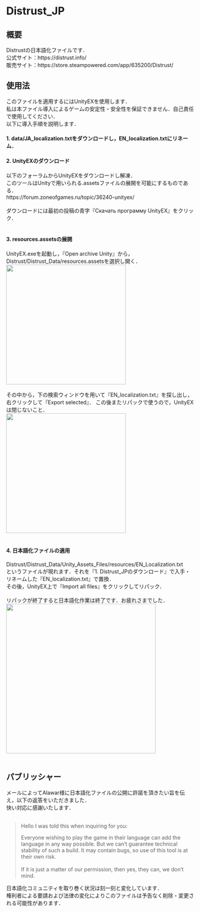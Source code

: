 # Distrust_JP
<h2>概要</h2>
Distrustの日本語化ファイルです．<br>
公式サイト：https://distrust.info/<br>
販売サイト：https://store.steampowered.com/app/635200/Distrust/<br>
<h2>使用法</h2>
このファイルを適用するにはUnityEXを使用します．<br>
私は本ファイル導入によるゲームの安定性・安全性を保証できません．自己責任で使用してください．<br>
以下に導入手順を説明します．<br>
<h4>1. data/JA_localization.txtをダウンロードし，EN_localization.txtにリネーム．</h4>
<h4>2. UnityEXのダウンロード</h4>
以下のフォーラムからUnityEXをダウンロードし解凍．<br>
このツールはUnityで用いられる.assetsファイルの展開を可能にするものである．<br>
https://forum.zoneofgames.ru/topic/36240-unityex/<br><br>
ダウンロードには最初の投稿の青字『Скачать программу UnityEX』をクリック．<br><br>
<h4>3. resources.assetsの展開</h4>
UnityEX.exeを起動し，『Open archive Unity』から，Distrust/Distrust_Data/resources.assetsを選択し開く．<br>
<div align="left">
<img src="https://user-images.githubusercontent.com/44240143/53807805-e4084380-3f93-11e9-8231-b52a56d282ff.png" width="320px">
</div><br>
その中から，下の検索ウィンドウを用いて『EN_localization.txt』を探し出し，右クリックして『Export selected』．
この後またリパックで使うので，UnityEXは閉じないこと．<br>
<div align="left">
<img src="https://user-images.githubusercontent.com/44240143/53807812-e9fe2480-3f93-11e9-8969-cb749e9d57cd.png" width="320px">
</div><br>
<h4>4. 日本語化ファイルの適用</h4>
Distrust/Distrust_Data/Unity_Assets_Files/resources/EN_Localization.txt<br>
というファイルが現れます．それを『1. Distrust_JPのダウンロード』で入手・リネームした『EN_localization.txt』で置換．<br>
その後，UnityEX上で『Import all files』をクリックしてリパック．<br><br>
リパックが終了すると日本語化作業は終了です．お疲れさまでした．<br>
<div align="left">
<img src="https://user-images.githubusercontent.com/44240143/53809087-40b92d80-3f97-11e9-87c5-d03618ec79f1.jpg" width="400px">
</div><br>
<h2>パブリッシャー</h2>
メールによってAlawar様に日本語化ファイルの公開に許諾を頂きたい旨を伝え，以下の返答をいただきました．<br>
快い対応に感謝いたします．<br><br>

> Hello I was told this when inquiring for you:
> 
> Everyone wishing to play the game in their language can add the language in any way possible. But we can’t guarantee technical stability of such a build. It may contain bugs, so use of this tool is at their own risk.<br><br>
> If it is just a matter of our permission, then yes, they can, we don’t mind.

日本語化コミュニティを取り巻く状況は刻一刻と変化しています．<br>
権利者による要請および法律の変化によりこのファイルは予告なく削除・変更される可能性があります．<br>
